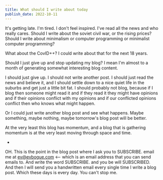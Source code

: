 ```yaml
---
title: What should I write about today
publish_date: 2022-10-11
---
```


It's getting late. I'm tired. I don't feel inspired. I've read all the news and who really cares. Should I write about the soviet civil war, or the rising prices? Should I write about minimalism or computer programming or minimalist computer programming?

What about the CovID++? I could write about that for the next 18 years.

Should I just give up and stop updating my blog? I mean I'm almost to a month of generating somewhat interesting blog content. 

I should just give up. I should not write another post. I should just read the news and believe it, and I should settle down to a nice quiet life in the suburbs and get just a little bit fat. I should probably not blog, because if I blog then someone might read it and if they read it they might have opinions and if their opinions conflict with my opinions and if our conflicted opinions conflict then who knows what might happen.

Or I could just write another blog post and see what happens. Maybe something, maybe nothing, maybe tomorrow's blog post will be better.

At the very least this blog has momentum, and a blog that is gathering momentum is at the very least moving through space and time.

+ 

OH. This is the point in the blog post where I ask you to SUBSCRIBE. email me at ev@evbogue.com <-- which is an email address that you can send emails to. And write the word SUBSCRIBE. and you be will SUBSCRIBED. And then I will send you a handwritten email every single time I write a blog post. Which these days is every day. You can't stop me.
